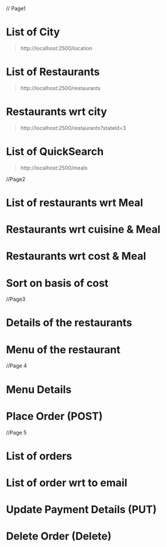// Page1

# List of City
> http://localhost:2500/location
# List of Restaurants
> http://localhost:2500/restaurants
# Restaurants wrt city
> http://localhost:2500/restaurants?stateId=3
# List of QuickSearch
> http://localhost:2500/meals

//Page2

# List of restaurants wrt Meal
# Restaurants wrt cuisine & Meal
# Restaurants wrt cost & Meal
# Sort on basis of cost

//Page3

# Details of the restaurants
# Menu of the restaurant


//Page 4

# Menu Details
# Place Order (POST)

//Page 5

# List of orders
# List of order wrt to email
# Update Payment Details (PUT)
# Delete Order (Delete)
